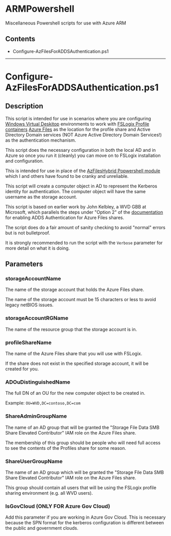 # ARMPowershell
Miscellaneous Powershell scripts for use with Azure ARM

## Contents

* Configure-AzFilesForADDSAuthentication.ps1

***

# Configure-AzFilesForADDSAuthentication.ps1

## Description

This script is intended for use in scenarios where you are configuring [Windows Virtual Deskitop](https://azure.microsoft.com/en-us/services/virtual-desktop/) environments to work with [FSLogix Profile containers](https://docs.microsoft.com/en-us/fslogix/configure-profile-container-tutorial) [Azure Files](https://docs.microsoft.com/en-us/azure/storage/files/) as the location for the profile share and Active Directory Domain services (NOT Azure Active Directory Domain Services!) as the authentication mechanism.

This script does the necessary configuration in both the local AD and in Azure so once you run it (cleanly) you can move on to FSLogix installation and configuration.

This is intended for use in place of the [AzFilesHybrid Popwershell module](https://github.com/Azure-Samples/azure-files-samples/releases) which I and others have found to be cranky and unreliable.

This script will create a computer object in AD to represent the Kerberos identity for authentication.  The computer object will have the same username as the storage account.

This script is based on earlier work by John Kelbley, a WVD GBB at Microsoft, which parallels the steps under "Option 2" of the [documentation](https://docs.microsoft.com/en-us/azure/storage/files/storage-files-identity-ad-ds-enable#option-2-manually-perform-the-enablement-actions) for enabling ADDS Authentication for Azure Files shares.

The script does do a fair amount of sanity checking to avoid "normal" errors but is not bulletproof.

It is strongly recommended to run the script with the `Verbose` parameter for more detail on what it is doing.

## Parameters

### storageAccountName

The name of the storage account that holds the Azure Files share.

The name of the storage account must be 15 characters or less to avoid legacy netBIOS issues.

### storageAccountRGName

The name of the resource group that the storage account is in.

### profileShareName

The name of the Azure Files share that you will use with FSLogix.

If the share does not exist in the specified storage account, it will be created for you.

### ADOuDistinguishedName

The full DN of an OU for the new computer object to be created in.

Example: `OU=WVD,DC=contoso,DC=com`

### ShareAdminGroupName

The name of an AD group that will be granted the "Storage File Data SMB Share Elevated Contributor" IAM role on the Azure Files share.

The membership of this group should be people who will need full access to see the contents of the Profiles share for some reason.

### ShareUserGroupName

The name of an AD group which will be granted the "Storage File Data SMB Share Elevated Contributor" IAM role on the Azure Files share.

This group should contain all users that will be using the FSLogix profile sharing environment (e.g. all WVD users).

### IsGovCloud (ONLY FOR Azure Gov Cloud)

Add this parameter if you are working in Azure Gov Cloud.  This is necessary because the SPN format for the kerberos configuration is different between the public and government clouds.


